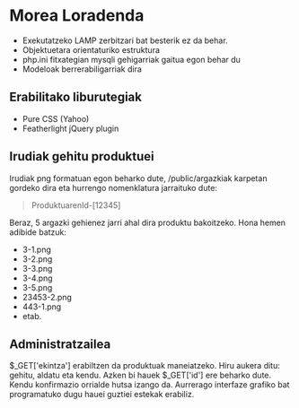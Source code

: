 Morea Loradenda
=====

* Exekutatzeko LAMP zerbitzari bat besterik ez da behar.
* Objektuetara orientaturiko estruktura
* php.ini fitxategian mysqli gehigarriak gaitua egon behar du
* Modeloak berrerabiligarriak dira

Erabilitako liburutegiak
------------------------

* Pure CSS (Yahoo)
* Featherlight jQuery plugin

Irudiak gehitu produktuei
-------------------------
Irudiak png formatuan egon beharko dute, /public/argazkiak karpetan gordeko dira eta hurrengo nomenklatura jarraituko dute:
>ProduktuarenId-[12345]

Beraz, 5 argazki gehienez jarri ahal dira produktu bakoitzeko. Hona hemen adibide batzuk:
* 3-1.png
* 3-2.png
* 3-3.png
* 3-4.png
* 3-5.png
* 23453-2.png
* 443-1.png
* etab.

Administratzailea
-----------------

$_GET['ekintza'] erabiltzen da produktuak maneiatzeko. Hiru aukera ditu: gehitu, aldatu eta kendu. Azken bi hauek $_GET['id']
ere beharko dute. Kendu konfirmazio orrialde hutsa izango da. Aurrerago interfaze grafiko bat programatuko dugu hauei guztiei
estekak erabiliz.
